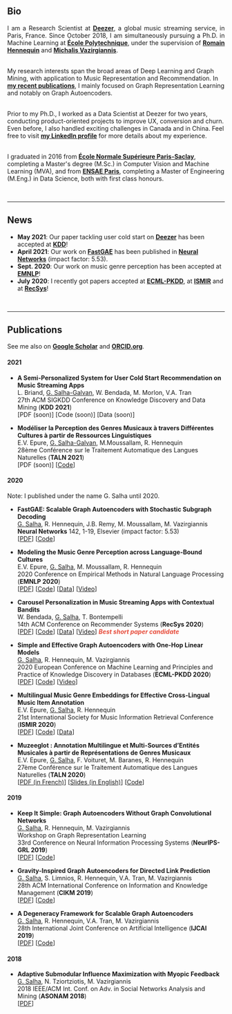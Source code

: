 ## Bio

<p style="text-align:justify">I am a Research Scientist at <a href="https://research.deezer.com/"><b>Deezer</b></a>, a global music streaming service, in Paris, France. Since October 2018, I am simultaneously pursuing a Ph.D. in Machine Learning at <a href="https://www.polytechnique.edu/en"><b>École Polytechnique</b></a>, under the supervision of <a href="https://scholar.google.fr/citations?user=IqPE_AUAAAAJ&hl=fr&authuser=1"><b>Romain Hennequin</b></a> and <a href="https://scholar.google.fr/citations?user=aWGJYcMAAAAJ&hl=fr&authuser=1"><b>Michalis Vazirgiannis</b></a>. <br><br>
  
My research interests span the broad areas of Deep Learning and Graph Mining, with application to Music Representation and Recommendation.
In <a href="https://scholar.google.fr/citations?hl=fr&authuser=1&user=BFT8u-oAAAAJ"><b>my recent publications</b></a>, I mainly focused on Graph Representation Learning and notably on Graph Autoencoders. <br><br>

Prior to my Ph.D., I worked as a Data Scientist at Deezer for two years, conducting product-oriented projects to improve UX, conversion and churn. Even before, I also handled exciting challenges in Canada and in China. Feel free to visit <a href="https://www.linkedin.com/in/salhaguillaume/"><b>my LinkedIn profile</b></a> for more details about my experience. <br><br>

I graduated in 2016 from <a href="http://math.ens-paris-saclay.fr/version-francaise/formations/master-mva/contenus-/master-mva-cours-2019-2020-161721.kjsp?RH=1242423437162"><b>École Normale Supérieure Paris-Saclay</b></a>, completing a Master's degree (M.Sc.) in Computer Vision and Machine Learning (MVA), and from <a href="https://www.ensae.fr/en/"><b>ENSAE Paris</b></a>, completing a Master of Engineering (M.Eng.) in Data Science, both with first class honours. </p>

<br>

---

## News

- **May 2021**: Our paper tackling user cold start on **[Deezer](https://www.deezer.com/fr/)** has been accepted at **[KDD](https://www.kdd.org/kdd2021/)**! 
- **April 2021**: Our work on **[FastGAE](https://arxiv.org/pdf/2002.01910.pdf)** has been published in **[Neural Networks](https://www.journals.elsevier.com/neural-networks)** (impact factor: 5.53).
- **Sept. 2020**: Our work on music genre perception has been accepted at **[EMNLP](https://arxiv.org/pdf/2010.06325.pdf)**!
- **July 2020**: I recently got papers accepted at **[ECML-PKDD](https://arxiv.org/pdf/2001.07614.pdf)**, at **[ISMIR](https://arxiv.org/pdf/2009.07755.pdf)** and at **[RecSys](https://arxiv.org/pdf/2009.06546.pdf)**!

<br>

---

## Publications

See me also on **[Google Scholar](https://scholar.google.fr/citations?hl=fr&authuser=1&user=BFT8u-oAAAAJ)** and **[ORCID.org](https://orcid.org/0000-0002-2452-1041)**.



#### 2021

- **A Semi-Personalized System for User Cold Start Recommendation on Music Streaming Apps** <br> L. Briand, <ins>G. Salha-Galvan</ins>, W. Bendada, M. Morlon, V.A. Tran <br> 27th ACM SIGKDD Conference on Knowledge Discovery and Data Mining (**KDD 2021**) <br> [PDF (soon)] [Code (soon)] [Data (soon)]


- **Modéliser la Perception des Genres Musicaux à travers Différentes Cultures à partir de Ressources Linguistiques** <br> E.V. Epure, <ins>G. Salha-Galvan</ins>, M.Moussallam, R. Hennequin <br> 28ème Conférence sur le Traitement Automatique des Langues Naturelles (**TALN 2021**) <br> [PDF (soon)] [[Code](https://github.com/deezer/CrossCulturalMusicGenrePerception)]

#### 2020

Note: I published under the name G. Salha until 2020.


- **FastGAE: Scalable Graph Autoencoders with Stochastic Subgraph Decoding**<br> <ins>G. Salha</ins>, R. Hennequin, J.B. Remy, M. Moussallam, M. Vazirgiannis <br> **Neural Networks** 142, 1-19, Elsevier (impact factor: 5.53) <br> [[PDF](https://arxiv.org/pdf/2002.01910.pdf)] [[Code](https://github.com/deezer/fastgae)]

- **Modeling the Music Genre Perception across Language-Bound Cultures**<br> E.V. Epure, <ins>G. Salha</ins>, M. Moussallam, R. Hennequin <br> 2020 Conference on Empirical Methods in Natural Language Processing (**EMNLP 2020**) <br> [[PDF](https://arxiv.org/pdf/2010.06325.pdf)] [[Code](https://github.com/deezer/CrossCulturalMusicGenrePerception)] [[Data](https://zenodo.org/record/4275315#.X7JNX9NKi3J)] [[Video](https://slideslive.com/38938776/modeling-the-music-genre-perception-across-languagebound-cultures)]

- **Carousel Personalization in Music Streaming Apps with Contextual Bandits** <br> W. Bendada, <ins>G. Salha</ins>, T. Bontempelli <br> 14th ACM Conference on Recommender Systems (**RecSys 2020**) <br> [[PDF](https://arxiv.org/pdf/2009.06546.pdf)] [[Code](https://github.com/deezer/carousel_bandits)] [[Data](https://zenodo.org/record/4048678#.X22ttJMza3K)] [[Video](https://vimeo.com/456553260)] <strong><i style="color:#e74d3c">Best short paper candidate</i></strong>

- **Simple and Effective Graph Autoencoders with One-Hop Linear Models** <br> <ins>G. Salha</ins>, R. Hennequin, M. Vazirgiannis <br> 2020 European Conference on Machine Learning and Principles and Practice of Knowledge Discovery in Databases (**ECML-PKDD 2020**) <br> [[PDF](https://arxiv.org/pdf/2001.07614.pdf)] [[Code](https://github.com/deezer/linear_graph_autoencoders)] [[Video](https://slideslive.com/38932282/simple-and-effective-graph-autoencoders-with-onehop-linear-models)]

- **Multilingual Music Genre Embeddings for Effective Cross-Lingual Music Item Annotation** <br> E.V. Epure, <ins>G. Salha</ins>, R. Hennequin <br> 21st International Society for Music Information Retrieval Conference (**ISMIR 2020**) <br> [[PDF](https://arxiv.org/pdf/2009.07755.pdf)] [[Code](https://github.com/deezer/MultilingualMusicGenreEmbedding)] [[Data](https://zenodo.org/record/4247202#.X6wp0ZNKi3L)]

- **Muzeeglot : Annotation Multilingue et Multi-Sources d’Entités Musicales à partir de Représentations de Genres Musicaux** <br> E.V. Epure, <ins>G. Salha</ins>, F. Voituret, M. Baranes, R. Hennequin <br> 27ème Conférence sur le Traitement Automatique des Langues Naturelles (**TALN 2020**) <br> [[PDF (in French)](https://hal.archives-ouvertes.fr/hal-02768498/document)] [[Slides (in English)](https://github.com/deezer/muzeeglot/blob/master/docs/presentation.pdf)] [[Code](https://github.com/deezer/muzeeglot)] 


#### 2019

- **Keep It Simple: Graph Autoencoders Without Graph Convolutional Networks** <br> <ins>G. Salha</ins>, R. Hennequin, M. Vazirgiannis <br> Workshop on Graph Representation Learning <br> 33rd Conference on Neural Information Processing Systems (**NeurIPS-GRL 2019**) <br> [[PDF](https://arxiv.org/pdf/1910.00942.pdf)] [[Code](https://github.com/deezer/linear_graph_autoencoders)]

- **Gravity-Inspired Graph Autoencoders for Directed Link Prediction** <br> <ins>G. Salha</ins>, S. Limnios, R. Hennequin, V.A. Tran, M. Vazirgiannis <br> 28th ACM International Conference on Information and Knowledge Management (**CIKM 2019**) <br> [[PDF](https://arxiv.org/pdf/1905.09570.pdf)] [[Code](https://github.com/deezer/gravity_graph_autoencoders)]

- **A Degeneracy Framework for Scalable Graph Autoencoders** <br> <ins>G. Salha</ins>, R. Hennequin, V.A. Tran, M. Vazirgiannis <br> 28th International Joint Conference on Artificial Intelligence (**IJCAI 2019**) <br> [[PDF](https://www.ijcai.org/proceedings/2019/0465.pdf)] [[Code](https://github.com/deezer/linear_graph_autoencoders)]

#### 2018

- **Adaptive Submodular Influence Maximization with Myopic Feedback** <br> <ins>G. Salha</ins>, N. Tziortziotis, M. Vazirgiannis <br> 2018 IEEE/ACM Int. Conf. on Adv. in Social Networks Analysis and Mining (**ASONAM 2018**) <br> [[PDF](https://arxiv.org/pdf/1704.06905.pdf)]

<br>
